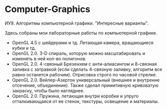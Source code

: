 # Computer-Graphics
ИУ9. Алгоритмы компьютерной графики. "Интересные варианты".

Здесь собраны мои лабораторные работы по компьютерной графике.
- OpenGL 4.5 с шейдерами и тд. Летающая камера, вращающиеся кубки и тд.
- OpenGL 2.0. 3-D спираль, которую можно масштабировать и изменять в ней кол-во полигонов.
- OpenGL 2.0. 4-связный Брезенхем с анти-алиасингом и 8-связная заливка с затравкой (если сделать 4-связную заливку, алгоритм все равно останется рабочим). Отрисовка строго по часовой стрелке.
- OpenGL 2.0. Вейлер-Азертон универсальный (внешнее и внутренне отсечение, объединение). Также сделал примитивную кривоватую закраску, чтобы было нагляднее.
- OpenGL 2.0. Пружина, летающая внутри коробки и упруго отталкивающаяся от ее стенок, текстуры, освещение и материалы.
